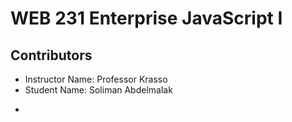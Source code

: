 # WEB 231 Enterprise JavaScript I
## Contributors
* Instructor Name: Professor Krasso
* Student Name: Soliman Abdelmalak
-